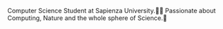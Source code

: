 Computer Science Student at Sapienza University.🏴‍☠️ Passionate about Computing, Nature and the whole sphere of Science.🔭
